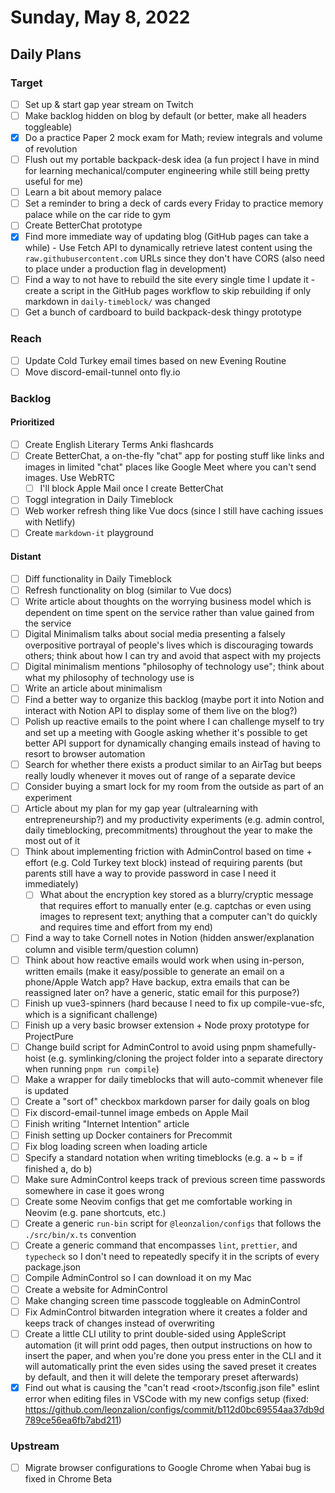 # Sunday, May 8, 2022

## Daily Plans

### Target

- [ ] Set up & start gap year stream on Twitch
- [ ] Make backlog hidden on blog by default (or better, make all headers toggleable)
- [x] Do a practice Paper 2 mock exam for Math; review integrals and volume of revolution
- [ ] Flush out my portable backpack-desk idea (a fun project I have in mind for learning mechanical/computer engineering while still being pretty useful for me)
- [ ] Learn a bit about memory palace
- [ ] Set a reminder to bring a deck of cards every Friday to practice memory palace while on the car ride to gym
- [ ] Create BetterChat prototype
- [x] Find more immediate way of updating blog (GitHub pages can take a while) - Use Fetch API to dynamically retrieve latest content using the `raw.githubusercontent.com` URLs since they don't have CORS (also need to place under a production flag in development)
- [ ] Find a way to not have to rebuild the site every single time I update it - create a script in the GitHub pages workflow to skip rebuilding if only markdown in `daily-timeblock/` was changed
- [ ] Get a bunch of cardboard to build backpack-desk thingy prototype

### Reach

- [ ] Update Cold Turkey email times based on new Evening Routine
- [ ] Move discord-email-tunnel onto fly.io

### Backlog

#### Prioritized

- [ ] Create English Literary Terms Anki flashcards
- [ ] Create BetterChat, a on-the-fly "chat" app for posting stuff like links and images in limited "chat" places like Google Meet where you can't send images. Use WebRTC
  - [ ] I'll block Apple Mail once I create BetterChat
- [ ] Toggl integration in Daily Timeblock
- [ ] Web worker refresh thing like Vue docs (since I still have caching issues with Netlify)
- [ ] Create `markdown-it` playground

#### Distant

- [ ] Diff functionality in Daily Timeblock
- [ ] Refresh functionality on blog (similar to Vue docs)
- [ ] Write article about thoughts on the worrying business model which is dependent on time spent on the service rather than value gained from the service
- [ ] Digital Minimalism talks about social media presenting a falsely overpositive portrayal of people's lives which is discouraging towards others; think about how I can try and avoid that aspect with my projects
- [ ] Digital minimalism mentions "philosophy of technology use"; think about what my philosophy of technology use is
- [ ] Write an article about minimalism
- [ ] Find a better way to organize this backlog (maybe port it into Notion and interact with Notion API to display some of them live on the blog?)
- [ ] Polish up reactive emails to the point where I can challenge myself to try and set up a meeting with Google asking whether it's possible to get better API support for dynamically changing emails instead of having to resort to browser automation
- [ ] Search for whether there exists a product similar to an AirTag but beeps really loudly whenever it moves out of range of a separate device
- [ ] Consider buying a smart lock for my room from the outside as part of an experiment
- [ ] Article about my plan for my gap year (ultralearning with entrepreneurship?) and my productivity experiments (e.g. admin control, daily timeblocking, precommitments) throughout the year to make the most out of it
- [ ] Think about implementing friction with AdminControl based on time + effort (e.g. Cold Turkey text block) instead of requiring parents (but parents still have a way to provide password in case I need it immediately)
  - [ ] What about the encryption key stored as a blurry/cryptic message that requires effort to manually enter (e.g. captchas or even using images to represent text; anything that a computer can't do quickly and requires time and effort from my end)
- [ ] Find a way to take Cornell notes in Notion (hidden answer/explanation column and visible term/question column)
- [ ] Think about how reactive emails would work when using in-person, written emails (make it easy/possible to generate an email on a phone/Apple Watch app? Have backup, extra emails that can be reassigned later on? have a generic, static email for this purpose?)
- [ ] Finish up vue3-spinners (hard because I need to fix up compile-vue-sfc, which is a significant challenge)
- [ ] Finish up a very basic browser extension + Node proxy prototype for ProjectPure
- [ ] Change build script for AdminControl to avoid using pnpm shamefully-hoist (e.g. symlinking/cloning the project folder into a separate directory when running `pnpm run compile`)
- [ ] Make a wrapper for daily timeblocks that will auto-commit whenever file is updated
- [ ] Create a "sort of" checkbox markdown parser for daily goals on blog
- [ ] Fix discord-email-tunnel image embeds on Apple Mail
- [ ] Finish writing "Internet Intention" article
- [ ] Finish setting up Docker containers for Precommit
- [ ] Fix blog loading screen when loading article
- [ ] Specify a standard notation when writing timeblocks (e.g. a ~ b = if finished a, do b)
- [ ] Make sure AdminControl keeps track of previous screen time passwords somewhere in case it goes wrong
- [ ] Create some Neovim configs that get me comfortable working in Neovim (e.g. pane shortcuts, etc.)
- [ ] Create a generic `run-bin` script for `@leonzalion/configs` that follows the `./src/bin/x.ts` convention
- [ ] Create a generic command that encompasses `lint`, `prettier`, and `typecheck` so I don't need to repeatedly specify it in the scripts of every package.json
- [ ] Compile AdminControl so I can download it on my Mac
- [ ] Create a website for AdminControl
- [ ] Make changing screen time passcode toggleable on AdminControl
- [ ] Fix AdminControl bitwarden integration where it creates a folder and keeps track of changes instead of overwriting
- [ ] Create a little CLI utility to print double-sided using AppleScript automation (it will print odd pages, then output instructions on how to insert the paper, and when you're done you press enter in the CLI and it will automatically print the even sides using the saved preset it creates by default, and then it will delete the temporary preset afterwards)
- [x] Find out what is causing the "can't read &lt;root&gt;/tsconfig.json file" eslint error when editing files in VSCode with my new configs setup (fixed: <https://github.com/leonzalion/configs/commit/b112d0bc69554aa37db9d789ce56ea6fb7abd211>)

### Upstream

- [ ] Migrate browser configurations to Google Chrome when Yabai bug is fixed in Chrome Beta
